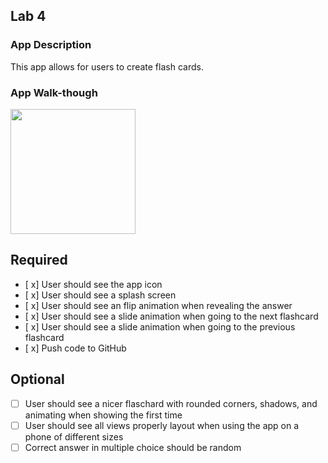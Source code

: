 ## Lab 4

### App Description
This app allows for users to create flash cards.

### App Walk-though

<img src="https://media.giphy.com/media/LVOiygilDLOZx5oDlD/giphy.gif" width=200><br>

## Required
- [ x] User should see the app icon 
- [ x] User should see a splash screen
- [ x] User should see an flip animation when revealing the answer
- [ x] User should see a slide animation when going to the next flashcard
- [ x] User should see a slide animation when going to the previous flashcard
- [ x] Push code to GitHub
## Optional
- [ ] User should see a nicer flaschard with rounded corners, shadows, and animating when showing the first time
- [ ] User should see all views properly layout when using the app on a phone of different sizes
- [ ] Correct answer in multiple choice should be random
